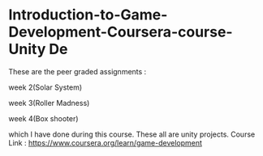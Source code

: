 # Introduction-to-Game-Development-Coursera-course- Unity De
These are the peer graded assignments :

week 2(Solar System)

week 3(Roller Madness)

week 4(Box shooter)

which I have done during this course.
These all are unity projects.
Course Link : https://www.coursera.org/learn/game-development
